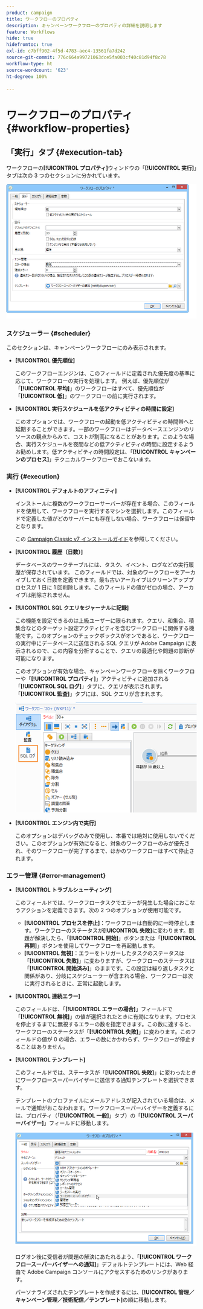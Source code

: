 ```yaml
---
product: campaign
title: ワークフローのプロパティ
description: キャンペーンワークフローのプロパティの詳細を説明します
feature: Workflows
hide: true
hidefromtoc: true
exl-id: c7bff902-4f5d-4783-aec4-13561fa7d242
source-git-commit: 776c664a99721063dce5fa003cf40c81d94f8c78
workflow-type: ht
source-wordcount: '623'
ht-degree: 100%

---
```


# ワークフローのプロパティ{#workflow-properties}



## 「実行」タブ {#execution-tab}

ワークフローの&#x200B;**[!UICONTROL プロパティ]**&#x200B;ウィンドウの「**[!UICONTROL 実行]**」タブは次の 3 つのセクションに分かれています。

![](assets/wf_execution_tab.png)

### スケジューラー {#scheduler}

このセクションは、キャンペーンワークフローにのみ表示されます。

* **[!UICONTROL 優先順位]**

  このワークフローエンジンは、このフィールドに定義された優先度の基準に応じて、ワークフローの実行を処理します。
例えば、優先順位が「**[!UICONTROL 平均]**」のワークフローはすべて、優先順位が「**[!UICONTROL 低]**」のワークフローの前に実行されます。

* **[!UICONTROL 実行スケジュールを低アクティビティの時間に設定]**

  このオプションでは、ワークフローの起動を低アクティビティの時間帯へと延期することができます。一部のワークフローはデータベースエンジンのリソースの観点からみて、コストが割高になることがあります。このような場合、実行スケジュールを夜間などの低アクティビティの時間に設定するようお勧めします。低アクティビティの時間設定は、「**[!UICONTROL キャンペーンのプロセス]**」テクニカルワークフローでおこないます。

### 実行 {#execution}

* **[!UICONTROL デフォルトのアフィニティ]**

  インストールに複数のワークフローサーバーが存在する場合、このフィールドを使用して、ワークフローを実行するマシンを選択します。このフィールドで定義した値がどのサーバーにも存在しない場合、ワークフローは保留中となります。

  この [Campaign Classic v7 インストールガイド](../../installation/using/configuring-campaign-server.md#high-availability-workflows-and-affinities)を参照してください。

* **[!UICONTROL 履歴（日数）]**

  データベースのワークテーブルには、タスク、イベント、ログなどの実行履歴が保存されています。
このフィールドでは、対象のワークフローをアーカイブしておく日数を定義できます。最も古いアーカイブはクリーンアッププロセスが 1 日に 1 回削除します。このフィールドの値がゼロの場合、アーカイブは削除されません。

* **[!UICONTROL SQL クエリをジャーナルに記録]**

  この機能を設定できるのは上級ユーザーに限られます。クエリ、和集合、積集合などのターゲット設定アクティビティを含むワークフローに関係する機能です。このオプションのチェックボックスがオンであると、ワークフローの実行中にデータベースに送信される SQL クエリが Adobe Campaign に表示されるので、この内容を分析することで、クエリの最適化や問題の診断が可能になります。

  このオプションが有効な場合、キャンペーンワークフローを除くワークフローや「**[!UICONTROL プロパティ]**」アクティビティに追加される「**[!UICONTROL SQL ログ]**」タブに、クエリが表示されます。「**[!UICONTROL 監査]**」タブには、SQL クエリが含まれます。

  ![](assets/wf_tab_log_sql.png)

* **[!UICONTROL エンジン内で実行]**

  このオプションはデバッグのみで使用し、本番では絶対に使用しないでください。このオプションが有効になると、対象のワークフローのみが優先され、そのワークフローが完了するまで、ほかのワークフローはすべて停止されます。

### エラー管理 {#error-management}

* **[!UICONTROL トラブルシューティング]**

  このフィールドでは、ワークフロータスクでエラーが発生した場合におこなうアクションを定義できます。次の 2 つのオプションが使用可能です。

   * **[!UICONTROL プロセスを停止]**：ワークフローは自動的に一時停止します。ワークフローのステータスが&#x200B;**[!UICONTROL 失敗]**&#x200B;に変わります。問題が解決したら、「**[!UICONTROL 開始]**」ボタンまたは「**[!UICONTROL 再開]**」ボタンを使用してワークフローを再起動します。
   * **[!UICONTROL 無視]**：エラーをトリガーしたタスクのステータスは「**[!UICONTROL 失敗]**」に変わりますが、ワークフローのステータスは「**[!UICONTROL 開始済み]**」のままです。この設定は繰り返しタスクと関係があり、分岐にスケジューラーが含まれる場合、ワークフローは次に実行されるときに、正常に起動します。

* **[!UICONTROL 連続エラー]**

  このフィールドは、「**[!UICONTROL エラーの場合]**」フィールドで「**[!UICONTROL 無視]**」の値が選択されたときに有効になります。プロセスを停止するまでに無視するエラーの数を指定できます。この数に達すると、ワークフローのステータスが「**[!UICONTROL 失敗]**」に変わります。このフィールドの値が 0 の場合、エラーの数にかかわらず、ワークフローが停止することはありません。

* **[!UICONTROL テンプレート]**

  このフィールドでは、ステータスが「**[!UICONTROL 失敗]**」に変わったときにワークフロースーパーバイザーに送信する通知テンプレートを選択できます。

  テンプレートのプロファイルにメールアドレスが記入されている場合は、メールで通知がおこなわれます。ワークフロースーパーバイザーを定義するには、プロパティ（「**[!UICONTROL 一般]**」タブ）の「**[!UICONTROL スーパーバイザー]**」フィールドに移動します。

  ![](assets/wf-properties_select-supervisors.png)

  ログオン後に受信者が問題の解決にあたれるよう、「**[!UICONTROL ワークフロースーパーバイザーへの通知]**」デフォルトテンプレートには、Web 経由で Adobe Campaign コンソールにアクセスするためのリンクがあります。

  パーソナライズされたテンプレートを作成するには、**[!UICONTROL 管理／キャンペーン管理／技術配信／テンプレート]**&#x200B;の順に移動します。

